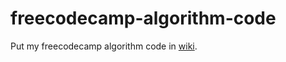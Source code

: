 # freecodecamp-algorithm-code
Put my freecodecamp algorithm code in [wiki](https://github.com/szu-bee/freecodecamp-algorithm-code/wiki).
